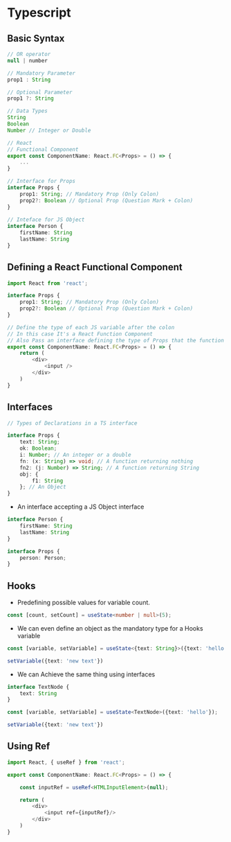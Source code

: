 # Typescript

## Basic Syntax

```typescript
// OR operator
null | number

// Mandatory Parameter
prop1 : String

// Optional Parameter
prop1 ?: String

// Data Types
String
Boolean
Number // Integer or Double

// React
// Functional Component
export const ComponentName: React.FC<Props> = () => {
    ...
}

// Interface for Props
interface Props {
	prop1: String; // Mandatory Prop (Only Colon)
    prop2?: Boolean // Optional Prop (Question Mark + Colon)
}
    
// Inteface for JS Object
interface Person {
    firstName: String
    lastName: String
}
```



## Defining a React Functional Component

```typescript
import React from 'react';

interface Props {
	prop1: String; // Mandatory Prop (Only Colon)
    prop2?: Boolean // Optional Prop (Question Mark + Colon)
}

// Define the type of each JS variable after the colon
// In this case It's a React Function Component
// Also Pass an interface defining the type of Props that the function needs
export const ComponentName: React.FC<Props> = () => {
    return (
        <div>
            <input />
        </div>
    )
}

```

## Interfaces

```typescript
// Types of Declarations in a TS interface

interface Props {
    text: String;
    ok: Boolean;
    i: Number; // An integer or a double
    fn: (x: String) => void; // A function returning nothing
    fn2: (j: Number) => String; // A function returning String
    obj: {  
        f1: String
    }; // An Object
}
```

- An interface accepting a JS Object interface

```typescript
interface Person {
    firstName: String
    lastName: String
}

interface Props {
    person: Person;
}
```

## Hooks

- Predefining possible values for variable count.

```typescript
const [count, setCount] = useState<number | null>(5);
```

- We can even define an object as the mandatory type for a Hooks variable

```typescript
const [variable, setVariable] = useState<{text: String}>({text: 'hello'});

setVariable({text: 'new text'})
```

- We can Achieve the same thing using interfaces

```typescript
interface TextNode {
    text: String
}

const [variable, setVariable] = useState<TextNode>({text: 'hello'});

setVariable({text: 'new text'})
```

## Using Ref

```typescript
import React, { useRef } from 'react';

export const ComponentName: React.FC<Props> = () => {

    const inputRef = useRef<HTMLInputElement>(null);

    return (
        <div>
            <input ref={inputRef}/>
        </div>
    )
}
```

